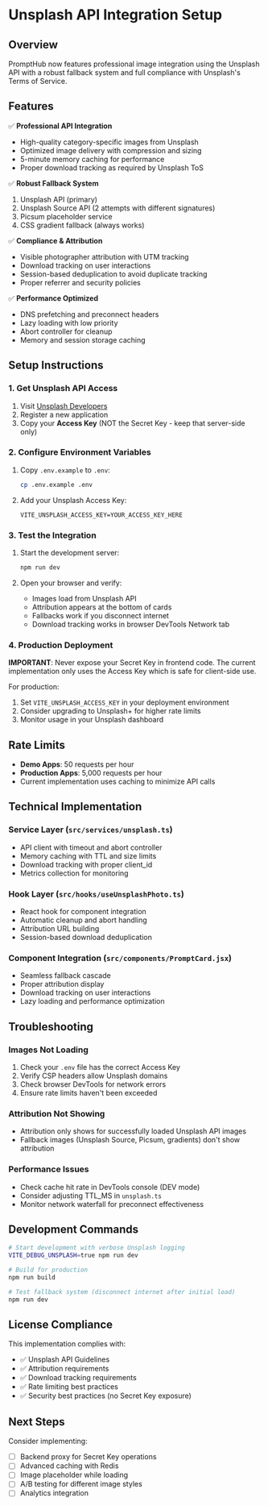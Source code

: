 # Unsplash API Integration Setup

## Overview

PromptHub now features professional image integration using the Unsplash API with a robust fallback system and full compliance with Unsplash's Terms of Service.

## Features

✅ **Professional API Integration**
- High-quality category-specific images from Unsplash
- Optimized image delivery with compression and sizing
- 5-minute memory caching for performance
- Proper download tracking as required by Unsplash ToS

✅ **Robust Fallback System**
1. Unsplash API (primary)
2. Unsplash Source API (2 attempts with different signatures)
3. Picsum placeholder service
4. CSS gradient fallback (always works)

✅ **Compliance & Attribution**
- Visible photographer attribution with UTM tracking
- Download tracking on user interactions
- Session-based deduplication to avoid duplicate tracking
- Proper referrer and security policies

✅ **Performance Optimized**
- DNS prefetching and preconnect headers
- Lazy loading with low priority
- Abort controller for cleanup
- Memory and session storage caching

## Setup Instructions

### 1. Get Unsplash API Access

1. Visit [Unsplash Developers](https://unsplash.com/developers)
2. Register a new application
3. Copy your **Access Key** (NOT the Secret Key - keep that server-side only)

### 2. Configure Environment Variables

1. Copy `.env.example` to `.env`:
   ```bash
   cp .env.example .env
   ```

2. Add your Unsplash Access Key:
   ```env
   VITE_UNSPLASH_ACCESS_KEY=YOUR_ACCESS_KEY_HERE
   ```

### 3. Test the Integration

1. Start the development server:
   ```bash
   npm run dev
   ```

2. Open your browser and verify:
   - Images load from Unsplash API
   - Attribution appears at the bottom of cards
   - Fallbacks work if you disconnect internet
   - Download tracking works in browser DevTools Network tab

### 4. Production Deployment

**IMPORTANT**: Never expose your Secret Key in frontend code. The current implementation only uses the Access Key which is safe for client-side use.

For production:
1. Set `VITE_UNSPLASH_ACCESS_KEY` in your deployment environment
2. Consider upgrading to Unsplash+ for higher rate limits
3. Monitor usage in your Unsplash dashboard

## Rate Limits

- **Demo Apps**: 50 requests per hour
- **Production Apps**: 5,000 requests per hour
- Current implementation uses caching to minimize API calls

## Technical Implementation

### Service Layer (`src/services/unsplash.ts`)
- API client with timeout and abort controller
- Memory caching with TTL and size limits
- Download tracking with proper client_id
- Metrics collection for monitoring

### Hook Layer (`src/hooks/useUnsplashPhoto.ts`)
- React hook for component integration
- Automatic cleanup and abort handling
- Attribution URL building
- Session-based download deduplication

### Component Integration (`src/components/PromptCard.jsx`)
- Seamless fallback cascade
- Proper attribution display
- Download tracking on user interactions
- Lazy loading and performance optimization

## Troubleshooting

### Images Not Loading
1. Check your `.env` file has the correct Access Key
2. Verify CSP headers allow Unsplash domains
3. Check browser DevTools for network errors
4. Ensure rate limits haven't been exceeded

### Attribution Not Showing
- Attribution only shows for successfully loaded Unsplash API images
- Fallback images (Unsplash Source, Picsum, gradients) don't show attribution

### Performance Issues
- Check cache hit rate in DevTools console (DEV mode)
- Consider adjusting TTL_MS in `unsplash.ts`
- Monitor network waterfall for preconnect effectiveness

## Development Commands

```bash
# Start development with verbose Unsplash logging
VITE_DEBUG_UNSPLASH=true npm run dev

# Build for production
npm run build

# Test fallback system (disconnect internet after initial load)
npm run dev
```

## License Compliance

This implementation complies with:
- ✅ Unsplash API Guidelines
- ✅ Attribution requirements
- ✅ Download tracking requirements
- ✅ Rate limiting best practices
- ✅ Security best practices (no Secret Key exposure)

## Next Steps

Consider implementing:
- [ ] Backend proxy for Secret Key operations
- [ ] Advanced caching with Redis
- [ ] Image placeholder while loading
- [ ] A/B testing for different image styles
- [ ] Analytics integration